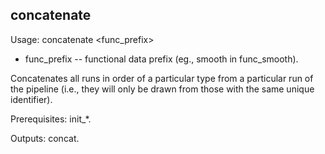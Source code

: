 concatenate
-----------
Usage: concatenate <func_prefix>

+ func_prefix -- functional data prefix (eg., smooth in func_smooth).

Concatenates all runs in order of a particular type from a particular run of the pipeline (i.e., they will only be drawn from those with the same unique identifier).

Prerequisites: init_*.

Outputs: concat.

